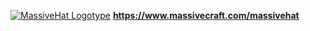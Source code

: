 <a href="https://www.massivecraft.com/massivehat">![MassiveHat Logotype](https://www.massivecraft.com/wp-content/uploads/2013/03/massivecraft-logotype-plugin-massivehat-2000.jpg)</a>
<b>https://www.massivecraft.com/massivehat</b>
